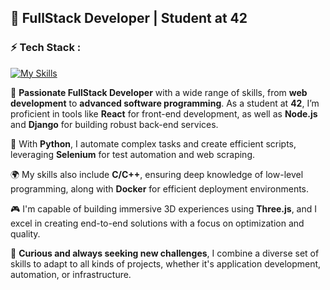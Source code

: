 ## 🚀 FullStack Developer | Student at **42**

### ⚡️ Tech Stack :

[![My Skills](https://skillicons.dev/icons?i=docker,c,cpp,linux,bash,react,threejs,nodejs,django,python,selenium)](https://skillicons.dev)

🔧 **Passionate FullStack Developer** with a wide range of skills, from **web development** to **advanced software programming**. As a student at **42**, I’m proficient in tools like **React** for front-end development, as well as **Node.js** and **Django** for building robust back-end services.

🐍 With **Python**, I automate complex tasks and create efficient scripts, leveraging **Selenium** for test automation and web scraping.

🌍 My skills also include **C/C++**, ensuring deep knowledge of low-level programming, along with **Docker** for efficient deployment environments.

🎮 I'm capable of building immersive 3D experiences using **Three.js**, and I excel in creating end-to-end solutions with a focus on optimization and quality.

🚀 **Curious and always seeking new challenges**, I combine a diverse set of skills to adapt to all kinds of projects, whether it's application development, automation, or infrastructure.
